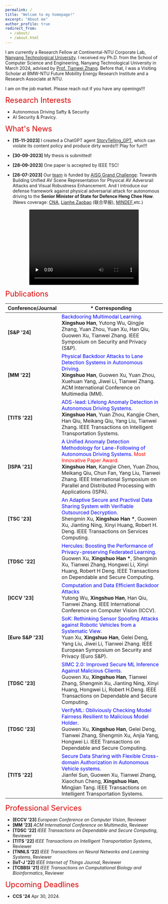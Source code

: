 ```yaml
---
permalink: /
title: "Welcom to my homepage!"
excerpt: "About me"
author_profile: true
redirect_from: 
  - /about/
  - /about.html
---
```


I am currently a Research Fellow at Continental-NTU Corporate Lab, [Nanyang Technological University](https://www.ntu.edu.sg/). I received my Ph.D. from the School of Computer Science and Engineering, Nanyang Technological University in March 2024, advised by [Prof. Tianwei Zhang](https://personal.ntu.edu.sg/tianwei.zhang/). Before that, I was a Visiting Scholar at BMW-NTU Future Mobility Energy Research Institute and a Research Associate at NTU. 


I am on the job market. Please reach out if you have any openings!!!




<font color=dark size=5> Research Interests </font>
+ Autonomous Driving Safty & Security
+ AI Security & Pravicy. 

<font color=dark size=5> What's News </font>

+ **[15-11-2023]** I created a ChatGPT agent [StoryTelling_GPT](https://chat.openai.com/g/g-bD75xf6dQ-storytelling-gpt), which can violate its content policy and produce dirty words!!! Play for fun!!!

<!-- + **[18-10-2023]** Three papers are submitted to Usenix Security 2024! -->

+ **[30-09-2023]** My thesis is submitted!
  
+ **[28-09-2023]** One paper is accepted by IEEE TSC!
  
+ **[26-07-2023]** Our [team](https://personal.ntu.edu.sg/tianwei.zhang/research.html) is funded by [AISG Grand Challenge](https://aisingapore.org/technology/grand-challenges/): Towards Building Unified AV Scene Representation for Physical AV Adversrail Attacks and Visual Robustness Enhancement. And I introduce our defense framework against physical adversarial attack for autonomous driving to the **Senior Minister of State for Defence Heng Chee How**. (News coverage: [CNA](https://www.youtube.com/watch?v=6zbpUcAeF8Y&t=16s), [Lianhe Zaobao](https://www.zaobao.com.sg/realtime/singapore/story20230726-1417558) (联合早报), [MINDEF](https://www.mindef.gov.sg/web/portal/mindef/news-and-events/latest-releases/article-detail/2023/July/26jul23_speech),etc.) 

<div align="center">
    <video id="video" width="350" height="240" autoplay="autoplay" loop="loop" controls="" preload="none" poster="">
        <source src="../images/AISG.mp4" type="video/mp4">
    </video>
</div>

  
<font color=dark size=5> Publications </font>

<!-- 
<style>
    th, td {
        border: none;
    }
</style> -->

|Conference/Journal|* Corresponding|
|----|----|
|**[S&P '24]** |<font color='blue'> Backdooring Multimodal Learning.</font>  <br>**Xingshuo Han**, Yutong Wu, Qingjie Zhang, Yuan Zhou, Yuan Xu, Han Qiu, Guowen Xu, Tianwei Zhang. IEEE Symposium on Security and Privacy (S&P).|
|**[MM '22]**| <font color='blue'>Physical Backdoor Attacks to Lane Detection Systems in Autonomous Driving. </font> <br> **Xingshuo Han**, Guowen Xu, Yuan Zhou, Xuehuan Yang, Jiwei Li, Tianwei Zhang.  ACM International Conference on Multimedia (MM).|
|**[TITS '22]**| <font color='blue'>ADS-lead: Lifelong Anomaly Detection in Autonomous Driving Systems. </font> <br> **Xingshuo Han**, Yuan Zhou, Kangjie Chen, Han Qiu, Meikang Qiu, Yang Liu, Tianwei Zhang. IEEE Transactions on Intelligent Transportation Systems.|
|**[ISPA '21]** | <font color='blue'>A Unified Anomaly Detection Methodology for Lane-Following of Autonomous Driving Systems.<font color='red'> Most Innovative Paper Award. </font> </font> <br> **Xingshuo Han**, Kangjie Chen, Yuan Zhou, Meikang Qiu, Chun Fan,  Yang Liu,  Tianwei Zhang.  IEEE International Symposium on Parallel and Distributed Processing with Applications (ISPA).|
|**[TSC '23]** | <font color='blue'> An Adaptive Secure and Practival Data Sharing System with Verifiable Outsourced Decryption. </font> <br> Shengmin Xu, __Xingshuo Han *__, Guowen Xu, Jianting Ning, Xinyi Huang, Robert H. Deng. IEEE Transactions on Services Computing.|
|**[TDSC '22]** | <font color='blue'>Hercules: Boosting the Performance of Privacy-preserving Federated Learning. </font> <br>  Guowen Xu, __Xingshuo Han *__, Shengmin Xu, Tianwei Zhang, Hongwei Li, Xinyi Huang, Robert H Deng. IEEE Transactions on Dependable and Secure Computing.|
|**[ICCV '23]**| <font color='blue'>Computation and Data Efficient Backdoor Attacks  </font> <br>  Yutong Wu,  **Xingshuo Han**, Han Qiu, Tianwei Zhang. IEEE International Conference on Computer Vision (ICCV).|
|**[Euro S&P '23]**| <font color='blue'>SoK: Rethinking Sensor Spoofing Attacks against Robotic Vehicles from a Systematic View. </font> <br> Yuan Xu, **Xingshuo Han**, Gelei Deng, Yang Liu, Jiwei Li, Tianwei Zhang. IEEE European Symposium on Security and Privacy (Euro S&P).|
|**[TDSC '23]**| <font color='blue'>SIMC 2.0: Improved Secure ML Inference Against Malicious Clients. </font> <br> Guowen Xu,  **Xingshuo Han**, Tianwei Zhang, Shengmin Xu, Jianting Ning, Xinyi Huang, Hongwei Li, Robert H.Deng. IEEE Transactions on Dependable and Secure Computing.|
|**[TDSC '23]** |<font color='blue'>VerifyML: Obliviously Checking Model Fairness Resilient to Malicious Model Holder. </font> <br>Guowen Xu,  **Xingshuo Han**, Gelei Deng, Tianwei Zhang, Shengmin Xu, Anjia Yang, Hongwei Li. IEEE Transactions on Dependable and Secure Computing. |
|**[TITS '22]**|<font color='blue'> Secure Data Sharing with Flexible Cross-domain Authorization in Autonomous Vehicle systems. </font> <br> Jianfei Sun, Guowen Xu, Tianwei Zhang, Xiaochun Cheng, **Xingshuo Han**, Mingjian Tang. IEEE Transactions on Intelligent Transportation Systems.|



<font color=dark size=5> Professional Services </font>

+ **[ECCV '23]**  _European Conference on Computer Vision_, Reviewer
+ **[MM '23]** _ACM International Conference on Multimedia_, Reviewer 
+ **[TDSC '22]** _IEEE Transactions on Dependable and Secure Computing_, Reviewer
+ **[TITS '22]** _IEEE Transactions on Intelligent Transportation Systems_, Reviewer
+ **[TNNLS '22]** _IEEE Transactions on Neural Networks and Learning Systems_, Reviewer
+ **[IoT-J '22]** _IEEE Internet of Things Journal_, Reviewer
+ **[TCBBSI '21]** _IEEE Transactions on Computational Biology and Bioinformatics_, Reviewer


<font color=dark size=5> Upcoming Deadlines</font>

<!-- + **USENIX Sec '24** October 17, 2023. Philadelphia, PA. -->

+ **CCS '24**	 Apr 30, 2024.
